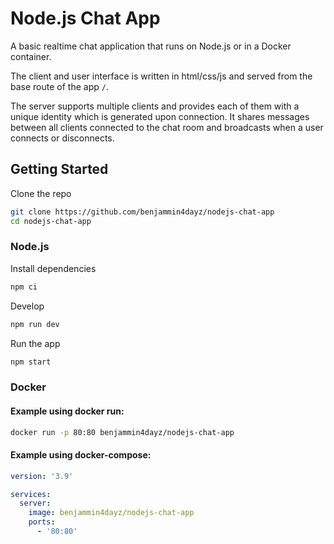 # Node.js Chat App

A basic realtime chat application that runs on Node.js or in a Docker container.

The client and user interface is written in html/css/js and served from the base route of the app `/`.

The server supports multiple clients and provides each of them with a unique identity which is generated upon connection. It shares messages between all clients connected to the chat room and broadcasts when a user connects or disconnects.

## Getting Started

Clone the repo

```bash
git clone https://github.com/benjammin4dayz/nodejs-chat-app
cd nodejs-chat-app
```

### Node.js

Install dependencies

```bash
npm ci
```

Develop

```bash
npm run dev
```

Run the app

```bash
npm start
```

### Docker

#### Example using docker run:

```bash
docker run -p 80:80 benjammin4dayz/nodejs-chat-app
```

#### Example using docker-compose:

```yaml
version: '3.9'

services:
  server:
    image: benjammin4dayz/nodejs-chat-app
    ports:
      - '80:80'
```

